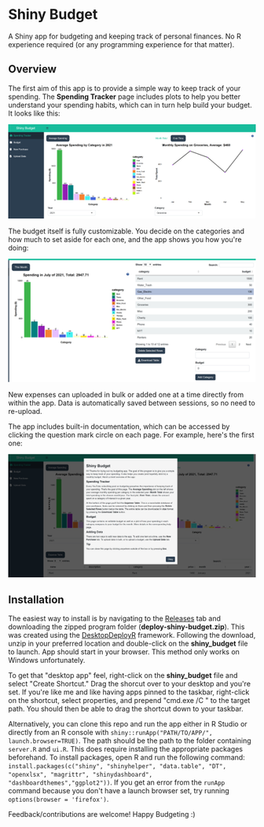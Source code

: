 # Shiny Budget

A Shiny app for budgeting and keeping track of personal finances. No R experience required (or any programming experience for that matter).

## Overview

The first aim of this app is to provide a simple way to keep track of your spending. The **Spending Tracker** page includes plots to help you better understand your spending habits, which can in turn help build your budget. It looks like this:

![Spending Tracker](./screenshots/spending_tracker.PNG)

The budget itself is fully customizable. You decide on the categories and how much to set aside for each one, and the app shows you how you're doing:

![Budget](./screenshots/budget.PNG)

New expenses can uploaded in bulk or added one at a time directly from within the app. Data is automatically saved between sessions, so no need to re-upload. 

The app includes built-in documentation, which can be accessed by clicking the question mark circle on each page. For example, here's the first one:

![Help Page](./screenshots/help_page.PNG)

## Installation

The easiest way to install is by navigating to the [Releases](https://github.com/grasskind/shiny-budget/releases) tab and downloading the zipped program folder (**deploy-shiny-budget.zip**). This was created using the [DesktopDeployR](https://github.com/wleepang/DesktopDeployR) framework. Following the download, unzip in your preferred location and double-click on the **shiny_budget** file to launch. App should start in your browser. This method only works on Windows unfortunately.

To get that "desktop app" feel, right-click on the **shiny_budget** file and select "Create Shortcut." Drag the shorcut over to your desktop and you're set. If you're like me and like having apps pinned to the taskbar, right-click on the shortcut, select properties, and prepend "cmd.exe /C " to the target path. You should then be able to drag the shortcut down to your taskbar. 

Alternatively, you can clone this repo and run the app either in R Studio or directly from an R console with `shiny::runApp("PATH/TO/APP/", launch.browser=TRUE)`. The path should be the path to the folder containing `server.R` and `ui.R`. This does require installing the appropriate packages beforehand. To install packages, open R and run the following command: `install.packages(c("shiny", "shinyhelper", "data.table", "DT", "openxlsx", "magrittr", "shinydashboard", "dashboardthemes","ggplot2"))`. If you get an error from the `runApp` command because you don't have a launch browser set, try running `options(browser = 'firefox')`.

Feedback/contributions are welcome! Happy Budgeting :) 
